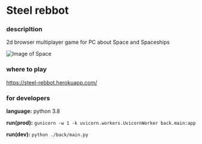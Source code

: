 # Steel rebbot
### descripltion
2d browser multiplayer game for PC about Space and Spaceships

![Image of Space](https://github.com/dIgor93/warship/blob/master/front/img/demo.png)


### where to play
https://steel-rebbot.herokuapp.com/

### for developers
**language:** python 3.8

**run(prod):** `gunicorn -w 1 -k uvicorn.workers.UvicornWorker back.main:app `

**run(dev):** `python ./back/main.py` 